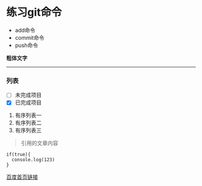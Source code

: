 # 练习git命令

* add命令
* commit命令
* push命令

**粗体文字**

***

### 列表
* [ ] 未完成项目
* [x] 已完成项目

1. 有序列表一
2. 有序列表二
3. 有序列表三

>引用的文章内容

~~~
if(true){
  console.log(123)
}
~~~

[百度首页链接](http://www.baidu.com)
